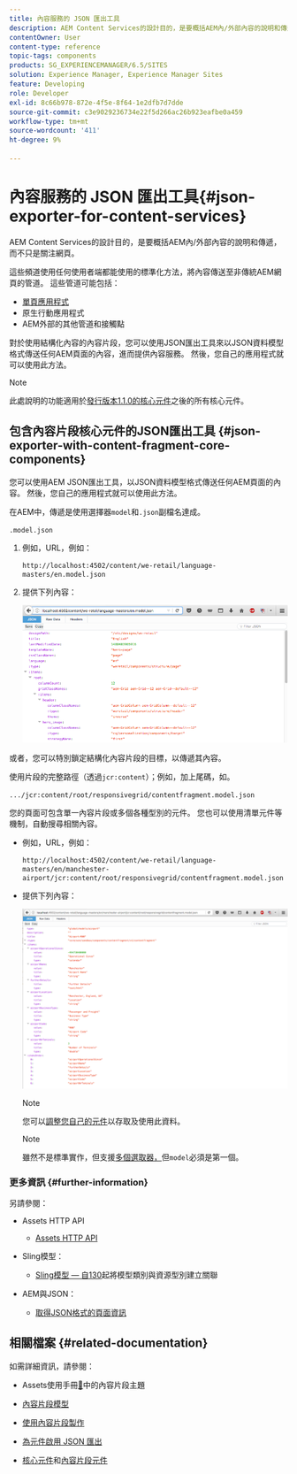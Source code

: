 ```yaml
---
title: 內容服務的 JSON 匯出工具
description: AEM Content Services的設計目的，是要概括AEM內/外部內容的說明和傳遞，而不只是關注網頁。 這些頻道使用任何使用者端都能使用的標準化方法，將內容傳送至非傳統AEM網頁的管道。
contentOwner: User
content-type: reference
topic-tags: components
products: SG_EXPERIENCEMANAGER/6.5/SITES
solution: Experience Manager, Experience Manager Sites
feature: Developing
role: Developer
exl-id: 8c66b978-872e-4f5e-8f64-1e2dfb7d7dde
source-git-commit: c3e9029236734e22f5d266ac26b923eafbe0a459
workflow-type: tm+mt
source-wordcount: '411'
ht-degree: 9%

---
```


# 內容服務的 JSON 匯出工具{#json-exporter-for-content-services}

AEM Content Services的設計目的，是要概括AEM內/外部內容的說明和傳遞，而不只是關注網頁。

這些頻道使用任何使用者端都能使用的標準化方法，將內容傳送至非傳統AEM網頁的管道。 這些管道可能包括：

* [單頁應用程式](spa-walkthrough.md)
* 原生行動應用程式
* AEM外部的其他管道和接觸點

對於使用結構化內容的內容片段，您可以使用JSON匯出工具來以JSON資料模型格式傳送任何AEM頁面的內容，進而提供內容服務。 然後，您自己的應用程式就可以使用此方法。

>[!NOTE]
>
>此處說明的功能適用於[發行版本1.1.0的核心元件](https://experienceleague.adobe.com/docs/experience-manager-core-components/using/introduction.html?lang=zh-hant)之後的所有核心元件。

## 包含內容片段核心元件的JSON匯出工具 {#json-exporter-with-content-fragment-core-components}

您可以使用AEM JSON匯出工具，以JSON資料模型格式傳送任何AEM頁面的內容。 然後，您自己的應用程式就可以使用此方法。

在AEM中，傳遞是使用選擇器`model`和`.json`副檔名達成。

`.model.json`

1. 例如，URL，例如：

   ```shell
   http://localhost:4502/content/we-retail/language-masters/en.model.json
   ```

1. 提供下列內容：

   ![chlimage_1-192](assets/chlimage_1-192.png)

或者，您可以特別鎖定結構化內容片段的目標，以傳遞其內容。

使用片段的完整路徑（透過`jcr:content`）；例如，加上尾碼，如。

`.../jcr:content/root/responsivegrid/contentfragment.model.json`

您的頁面可包含單一內容片段或多個各種型別的元件。 您也可以使用清單元件等機制，自動搜尋相關內容。

* 例如，URL，例如：

  ```shell
  http://localhost:4502/content/we-retail/language-masters/en/manchester-airport/jcr:content/root/responsivegrid/contentfragment.model.json
  ```

* 提供下列內容：

  ![chlimage_1-193](assets/chlimage_1-193.png)

  >[!NOTE]
  >
  >您可以[調整您自己的元件](/help/sites-developing/json-exporter-components.md)以存取及使用此資料。

  >[!NOTE]
  >
  >雖然不是標準實作，但支援[多個選取器，](json-exporter-components.md#multiple-selectors)但`model`必須是第一個。

### 更多資訊 {#further-information}

另請參閱：

* Assets HTTP API

   * [Assets HTTP API](/help/assets/mac-api-assets.md)

* Sling模型：

   * [Sling模型 — 自130](https://sling.apache.org/documentation/bundles/models.html#associating-a-model-class-with-a-resource-type-since-130)起將模型類別與資源型別建立關聯

* AEM與JSON：

   * [取得JSON格式的頁面資訊](/help/sites-developing/pageinfo.md)

## 相關檔案 {#related-documentation}

如需詳細資訊，請參閱：

* Assets使用手冊[&#128279;](/help/assets/content-fragments/content-fragments.md)中的內容片段主題

* [內容片段模型](/help/assets/content-fragments/content-fragments-models.md)
* [使用內容片段製作](/help/sites-authoring/content-fragments.md)
* [為元件啟用 JSON 匯出](/help/sites-developing/json-exporter-components.md)

* [核心元件](https://experienceleague.adobe.com/docs/experience-manager-core-components/using/introduction.html?lang=zh-hant)和[內容片段元件](https://experienceleague.adobe.com/docs/experience-manager-core-components/using/wcm-components/content-fragment-component.html?lang=zh-Hant)
